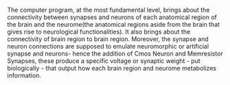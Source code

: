 The computer program, at the most fundamental level, brings about the connectivity between synapses and neurons of each anatomical region of the brain and the neurome(the anatomical regions aside from the brain that gives rise to neurological functionalities). It also brings about the connectivity of brain region to brain region. Moreover, the synapse and neuron connections are supposed to emulate neuromorphic or artificial synapse and neurons- hence the addition of Cmos Neuron and Memresistor Synapses, these produce a specific voltage or synaptic weight - put biologically - that output how each brain region and neurome metabolizes information.
